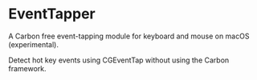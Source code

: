 # EventTapper
A Carbon free event-tapping module for keyboard and mouse on macOS (experimental).

Detect hot key events using CGEventTap without using the Carbon framework.
